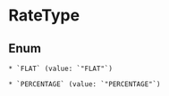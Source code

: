 
# RateType

## Enum


    * `FLAT` (value: `"FLAT"`)

    * `PERCENTAGE` (value: `"PERCENTAGE"`)




